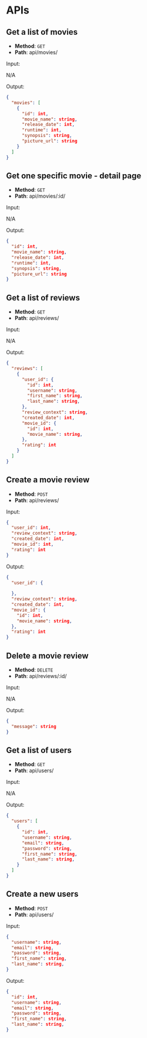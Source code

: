 <!-- documentation for the APIs that you think you'll need to make the project work  -->
# APIs

## Get a list of movies
* **Method**: `GET`
* **Path**: api/movies/

Input:

N/A

Output:

```json
{ 
  "movies": [
    {
      "id": int,
      "movie_name": string,
      "release_date": int,
      "runtime": int,
      "synopsis": string,
      "picture_url": string
    }
  ]
}
```

## Get one specific movie - detail page
* **Method**: `GET`
* **Path**: api/movies/:id/

Input:

N/A

Output:

```json
{
  "id": int,
  "movie_name": string,
  "release_date": int,
  "runtime": int,
  "synopsis": string,
  "picture_url": string
}
```


## Get a list of reviews
* **Method**: `GET`
* **Path**: api/reviews/

Input:

N/A

Output:

```json
{ 
  "reviews": [
    {
      "user_id": {
        "id": int,
        "username": string,
        "first_name": string,
        "last_name": string,
      },
      "review_context": string,
      "created_date": int,
      "movie_id": {
        "id": int,
        "movie_name": string,
      },
      "rating": int
    }
  ]
}

```

## Create a movie review
* **Method**: `POST`
* **Path**: api/reviews/

Input:

```json
{
  "user_id": int,
  "review_context": string,
  "created_date": int,
  "movie_id": int,
  "rating": int
}
```

Output:

```json
{
  "user_id": {
    
  },
  "review_context": string,
  "created_date": int,
  "movie_id": {
    "id": int,
    "movie_name": string,
  },
  "rating": int
}
```

<!-- ## Update a movie review
* **Method**: `PUT`
* **Path**: /movies/review/<id> -->

## Delete a movie review
* **Method**: `DELETE`
* **Path**: api/reviews/:id/

Input:

N/A

Output:

```json
{
  "message": string
}
```

## Get a list of users 
* **Method**: `GET`
* **Path**: api/users/

Input:

N/A

Output:

```json
{ 
  "users": [
    {
      "id": int,
      "username": string,
      "email": string,
      "password": string,
      "first_name": string,
      "last_name": string,
    }
  ]
}
```

## Create a new users 
* **Method**: `POST`
* **Path**: api/users/

Input:

```json
{
  "username": string,
  "email": string,
  "password": string,
  "first_name": string,
  "last_name": string,
}
```

Output:

```json
{
  "id": int,
  "username": string,
  "email": string,
  "password": string,
  "first_name": string,
  "last_name": string,
}